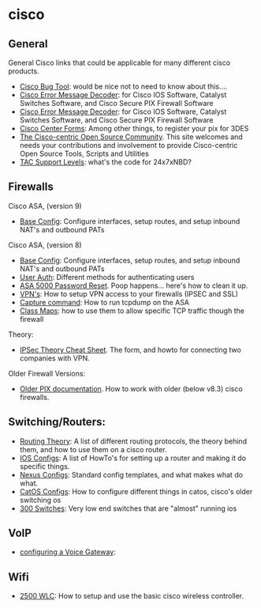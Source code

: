 # cisco

## General
General Cisco links that could be applicable for many different cisco products.
- [Cisco Bug Tool](http://www.cisco.com/cgi-bin/Support/Bugtool/home.pl): would be nice not to need to know about this....
- [Cisco Error Message Decoder](http://www.cisco.com/cgi-bin/Support/Errordecoder/home.pl): for Cisco IOS Software, Catalyst Switches Software, and Cisco Secure PIX Firewall Software
- [Cisco Error Message Decoder](http://www.cisco.com/cgi-bin/Support/Errordecoder/home.pl): for Cisco IOS Software, Catalyst Switches Software, and Cisco Secure PIX Firewall Software
- [Cisco Center Forms](http://www.cisco.com/cgi-bin/Software/FormManager/formgenerator.pl): Among other things, to register your pix for 3DES
- [The Cisco-centric Open Source Community](http://cosi-nms.sourceforge.net/). This site welcomes and needs your contributions and involvement to provide Cisco-centric Open Source Tools, Scripts and Utilities
- [TAC Support Levels](tac-support-levels.md): what's the code for 24x7xNBD? 

## Firewalls
Cisco ASA, (version 9)
- [Base Config](base-config-asa-v9.md): Configure interfaces, setup routes, and setup inbound NAT's and outbound PATs

Cisco ASA, (version 8)
- [Base Config](asa8-baseConfig.md):  Configure interfaces, setup routes, and setup inbound NAT's and outbound PATs
- [User Auth](asa-user-auth.md): Different methods for authenticating users
- [ASA 5000 Password Reset](asa-5000-password-reset.md). Poop happens... here's how to clean it up. 
- [VPN's](setting-up-vpns-on-v-8-3-pixes.md):  How to setup VPN access to your firewalls (IPSEC and SSL)
- [Capture command](capture-command.md):  How to run tcpdump on the ASA
- [Class Maps](class-maps.md): how to use them to allow specific TCP traffic though the firewall

Theory: 
- [IPSec Theory Cheat Sheet](../Eth-IP/layer3/ipsec-theroy.md).  The form, and howto for connecting two companies with VPN.

Older Firewall Versions: 
- [Older PIX documentation](older-pix-documentation.md).  How to work with older (below v8.3) cisco firewalls.  

## Switching/Routers:
- [Routing Theory](../Eth-IP/layer3/routing-theory.md): A list of different routing protocols, the theory behind them, and how to use them on a cisco router.
- [IOS Configs](ios-configs.md): A list of HowTo's for setting up a router and making it do specific things.  
- [Nexus Configs](nexus.md): Standard config templates, and what makes what do what.
- [CatOS Configs](catos-configs.md): How to configure different things in catos, cisco's older switching os
- [300 Switches](cisco-small-business-300-series-managed-switches.md): Very low end switches that are "almost" running ios

## VoIP
- [configuring a Voice Gateway](configuring-a-vg.md):

## Wifi
- [2500 WLC](2500-wlc.md): How to setup and use the basic cisco wireless controller. 